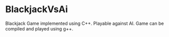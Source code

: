 # BlackjackVsAi
Blackjack Game implemented using C++. Playable against AI. Game can be compiled and played using g++.
